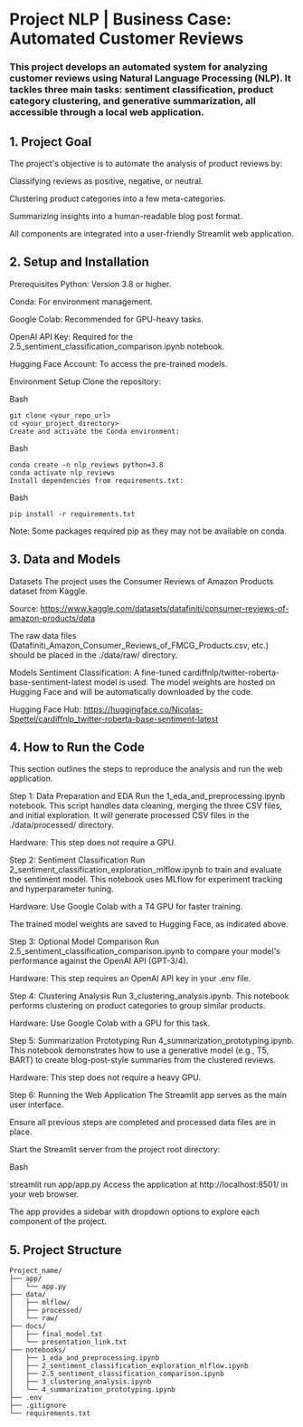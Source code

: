 # Project NLP | Business Case: Automated Customer Reviews
### This project develops an automated system for analyzing customer reviews using Natural Language Processing (NLP). It tackles three main tasks: sentiment classification, product category clustering, and generative summarization, all accessible through a local web application.

## 1. Project Goal
The project's objective is to automate the analysis of product reviews by:

Classifying reviews as positive, negative, or neutral.

Clustering product categories into a few meta-categories.

Summarizing insights into a human-readable blog post format.

All components are integrated into a user-friendly Streamlit web application.

## 2. Setup and Installation
Prerequisites
Python: Version 3.8 or higher.

Conda: For environment management.

Google Colab: Recommended for GPU-heavy tasks.

OpenAI API Key: Required for the 2.5_sentiment_classification_comparison.ipynb notebook.

Hugging Face Account: To access the pre-trained models.

Environment Setup
Clone the repository:

Bash
```
git clone <your_repo_url>
cd <your_project_directory>
Create and activate the Conda environment:
```
Bash
```
conda create -n nlp_reviews python=3.8
conda activate nlp_reviews
Install dependencies from requirements.txt:
```
Bash
```
pip install -r requirements.txt
```
Note: Some packages required pip as they may not be available on conda.

## 3. Data and Models
Datasets
The project uses the Consumer Reviews of Amazon Products dataset from Kaggle.

Source: https://www.kaggle.com/datasets/datafiniti/consumer-reviews-of-amazon-products/data

The raw data files (Datafiniti_Amazon_Consumer_Reviews_of_FMCG_Products.csv, etc.) should be placed in the ./data/raw/ directory.

Models
Sentiment Classification: A fine-tuned cardiffnlp/twitter-roberta-base-sentiment-latest model is used. The model weights are hosted on Hugging Face and will be automatically downloaded by the code.

Hugging Face Hub: https://huggingface.co/Nicolas-Spettel/cardiffnlp_twitter-roberta-base-sentiment-latest

## 4. How to Run the Code
This section outlines the steps to reproduce the analysis and run the web application.

Step 1: Data Preparation and EDA
Run the 1_eda_and_preprocessing.ipynb notebook. This script handles data cleaning, merging the three CSV files, and initial exploration. It will generate processed CSV files in the ./data/processed/ directory.

Hardware: This step does not require a GPU.

Step 2: Sentiment Classification
Run 2_sentiment_classification_exploration_mlflow.ipynb to train and evaluate the sentiment model. This notebook uses MLflow for experiment tracking and hyperparameter tuning.

Hardware: Use Google Colab with a T4 GPU for faster training.

The trained model weights are saved to Hugging Face, as indicated above.

Step 3: Optional Model Comparison
Run 2.5_sentiment_classification_comparison.ipynb to compare your model's performance against the OpenAI API (GPT-3/4).

Hardware: This step requires an OpenAI API key in your .env file.

Step 4: Clustering Analysis
Run 3_clustering_analysis.ipynb. This notebook performs clustering on product categories to group similar products.

Hardware: Use Google Colab with a GPU for this task.

Step 5: Summarization Prototyping
Run 4_summarization_prototyping.ipynb. This notebook demonstrates how to use a generative model (e.g., T5, BART) to create blog-post-style summaries from the clustered reviews.

Hardware: This step does not require a heavy GPU.

Step 6: Running the Web Application
The Streamlit app serves as the main user interface.

Ensure all previous steps are completed and processed data files are in place.

Start the Streamlit server from the project root directory:

Bash

streamlit run app/app.py
Access the application at http://localhost:8501/ in your web browser.

The app provides a sidebar with dropdown options to explore each component of the project.

## 5. Project Structure
```
Project_name/
├── app/
│   └── app.py
├── data/
│   ├── mlflow/
│   ├── processed/
│   └── raw/
├── docs/
│   ├── final_model.txt
│   └── presentation_link.txt
├── notebooks/
│   ├── 1_eda_and_preprocessing.ipynb
│   ├── 2_sentiment_classification_exploration_mlflow.ipynb
│   ├── 2.5_sentiment_classification_comparison.ipynb
│   ├── 3_clustering_analysis.ipynb
│   └── 4_summarization_prototyping.ipynb
├── .env
├── .gitignore
└── requirements.txt
```
